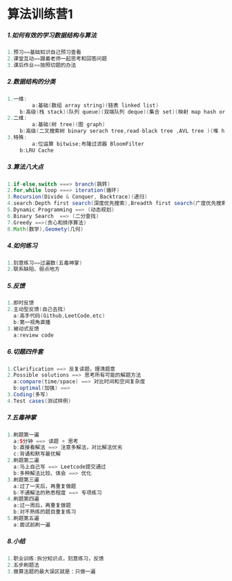 # 算法训练营1

##### 1.如何有效的学习数据结构与算法

```java
1.预习==基础知识自己预习查看
2.课堂互动==跟着老师一起思考和回答问题
3.课后作业==按照切题的办法
```

##### 2.数据结构的分类

```java
1.一维:
		a:基础(数组 array string)(链表 linked list)
    b:高级(栈 stack)(队列 queue)(双端队列 deque)(集合 set)(映射 map hash or map )
2.二维:
		a:基础(树 tree)(图 graph)
    b:高级(二叉搜索树 binary serach tree,read-black tree ,AVL tree )(堆 heap)(并查集 disjoint set)(字典树 Trie)
3.特殊:
		a:位运算 bitwise;布隆过滤器 BloomFilter
    b:LRU Cache
```

##### 3.算法八大点

```java
1.if-else,switch ===> branch(跳转)
2.for,while loop ===> iteration(循环)
3.Recursion(Divide & Conquer, Backtrace)(递归)
4.search:Depth first search(深度优先搜索),Breadth first search(广度优先搜索),A*(启发式搜索) ==> (搜索)
5.Dynamic Programming ==> (动态规划)
6.Binary Search  ==> (二分查找)
7.Greedy ==>(贪心和排序算法)
8.Math(数学),Geomety(几何)
```

##### 4.如何练习

```java
1.刻意练习==过遍数(五毒神掌)
2.联系缺陷、弱点地方
```

##### 5.反馈

```java
1.即时反馈
2.主动型反馈(自己去找)
  a:高手代码(Github,LeetCode,etc)
  b:第一视角直播
3.被动式反馈
  a:review code
```

##### 6.切题四件套

```java
1.Clarification ==> 反复读题，理清题意
2.Possible solutions ==> 思考所有可能的解题方法
  a:compare(time/space) ==> 对比时间和空间复杂度
  b:optimal(加强) ==>
3.Coding(多写)
4.Test cases(测试样例)
```

##### 7.五毒神掌

```java
1.刷题第一遍
  a:5分钟 ==> 读题 + 思考
  b:直接看解法 ==> 注意多解法，对比解法优劣
  c:背诵和默写最优解
2.刷题第二遍
  a:马上自己写 ==> Leetcode提交通过
  b:多种解法比较、体会 ==> 优化
3.刷题第三遍
  a:过了一天后，再重复做题
  b:不通解法的熟悉程度 ==> 专项练习
4.刷题第四遍
  a:过一周后，再重复做题
  b:对不熟练的题目重复练习
5.刷题第五遍
  a:面试前刷一遍
```

##### 8.小结

```java
1.职业训练:拆分知识点，刻意练习，反馈
2.五步刷题法
3.做算法题的最大误区就是：只做一遍
```


